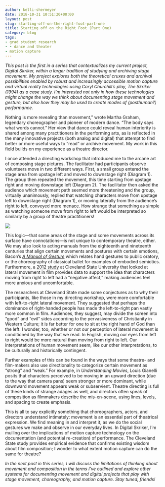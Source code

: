 ```yaml
---
author: kelli-shermeyer
date: 2018-10-31 10:51:20+00:00
layout: post
slug: starting-off-on-the-right-foot-part-one
title: Starting off on the Right Foot (Part One)
category: blog
tags:
- grad student research
- - dance and theater
- motion capture
---
```


_This post is the first in a series that contextualizes my current project, Digital Skriker, within a larger tradition of studying and archiving stage movement. My project explores both the theoretical cruxes and archival possibilities enabled by robust and increasingly accessible motion capture and virtual reality technologies using Caryl Churchill’s play, The Skriker (1994) as a case study. I’m interested not only in how these technologies might change the way we think about documenting stage movement and gesture, but also how they may be used to create modes of (posthuman?) performance._

Nothing is more revealing than movement,” wrote Martha Graham, legendary choreographer and pioneer of modern dance. “The body says what words cannot.” Her view that dance could reveal human interiority is shared among many practitioners in the performing arts, as is reflected in the many innovative projects (both analog and digital) that attempt to find better or more useful ways to “read” or archive movement. My work in this field builds on my experience as a theatre director.

I once attended a directing workshop that introduced me to the arcane art of composing stage pictures. The facilitator had participants observe volunteers move in two different ways. First, a small group entered the stage area from upstage left and moved to downstage right (Diagram 1). The group then repeated the movement, this time starting from upstage right and moving downstage left (Diagram 2). The facilitator then asked the audience which movement path seemed more threatening and the group, virtually unanimously, replied that watching characters move from upstage left to downstage right (Diagram 1), or moving laterally from the audience’s right to left, conveyed more menace. How strange that something as simple as watching someone move from right to left would be interpreted so similarly by a group of theatre practitioners!

![](http://static.scholarslab.org/wp-content/uploads/2018/10/DS1.image_-1.jpg)

This logic—that some areas of the stage and some movements across its surface have connotations—is not unique to contemporary theatre, either. We may also look to acting manuals from the eighteenth and nineteenth centuries that align certain movements and postures with certain emotions, Bacon’s _[A Manual of Gesture](https://publicdomainreview.org/collections/a-manual-of-gesture-1875/)_ which relates hand gestures to public oratory, or the choreography of classical ballet for examples of embodied semiotics. Furthermore, a [2012 study](https://www.researchgate.net/publication/228448619_Which_Way_Did_He_Go_Directionality_of_Film_Character_and_Camera_Movement_and_Subsequent_Spectator_Interpretation) at Cleveland State University that looked at lateral movement in film provides data to support the idea that characters moving from right to left had a “negative affect,” making audiences feel more anxious and uncomfortable.

The researchers at Cleveland State made some conjectures as to why their participants, like those in my directing workshop, were more comfortable with left-to-right lateral movement. They suggested that perhaps the dominance of right-handed people has made the left-to-right pan vastly more common in film. Audiences, they suggest, may divide the screen into “good” and “evil” sides according to the pervasiveness of Christianity in Western Culture; it is far better for one to sit at the right hand of God than the left. I wonder, too, whether or not our perception of lateral movement is conditioned by the way that we read. In English, moving our eyes from left to right would be more natural than moving from right to left. Our interpretations of human movement seem, like our other interpretations, to be culturally and historically contingent.

Further examples of this can be found in the ways that some theatre- and film-makers also use directionality to categorize certain movement as “strong” and “weak.” For example, in _Understanding Movies_, Louis Gianelli posits that characters perceived to be moving in an upward direction (due to the way that camera pans) seem stronger or more dominant, while downward movement appears weak or subservient. Theatre directing is full of these kinds of strange adages as well, and directors often speak of composition as filmmakers describe the mis-en-scene, using lines, levels, and spacing to create emphasis.

This is all to say explicitly something that choreographers, actors, and directors understand intimately: movement is an essential part of theatrical expression. We find meaning in and interpret it, as we do the social gestures we make and observe in our everyday lives. In Digital Skriker, I’m mulling over the implications of motion capture technology on the documentation (and potential re-creation) of performance. The Cleveland State study provides empirical evidence that confirms existing wisdom about film composition; I wonder to what extent motion capture can do the same for theatre?

_In the next post in this series, I will discuss the limitations of thinking about movement and composition in the terms I’ve outlined and explore other systems for documenting movement and digital projects that play with stage movement, choreography, and motion capture. Stay tuned, friends!_


